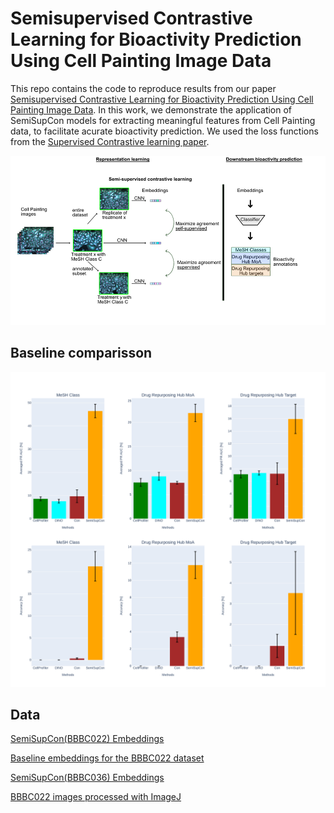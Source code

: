 # Semisupervised Contrastive Learning for Bioactivity Prediction Using Cell Painting Image Data

This repo contains the code to reproduce results from our paper [Semisupervised Contrastive Learning for Bioactivity Prediction Using Cell Painting Image Data](https://pubs.acs.org/doi/10.1021/acs.jcim.4c00835#). In this work, we demonstrate the application of SemiSupCon models for extracting meaningful features from Cell Painting data, to facilitate acurate bioactivity prediction. We used the loss functions from the [Supervised Contrastive learning paper](https://arxiv.org/abs/2004.11362).

<p align="center">
  <img src="figures/overview.png" width="900">
</p>



## Baseline comparisson
<p align="center">
  <img src="figures/MLP_figure.svg" width="900">
</p>




## Data
[SemiSupCon(BBBC022) Embeddings](https://zenodo.org/records/10793843)

[Baseline embeddings for the BBBC022 dataset](https://zenodo.org/records/11204045)

[SemiSupCon(BBBC036) Embeddings](https://zenodo.org/records/11231383)

[BBBC022 images processed with ImageJ](https://zenodo.org/records/10948460)



